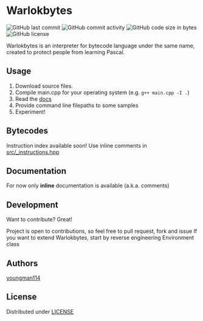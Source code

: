 # Warlokbytes
![GitHub last commit](https://img.shields.io/github/last-commit/youngman114/Warlokbytes) ![GitHub commit activity](https://img.shields.io/github/commit-activity/m/youngman114/Warlokbytes) ![GitHub code size in bytes](https://img.shields.io/github/languages/code-size/youngman114/Warlokbytes) ![GitHub license](https://img.shields.io/github/license/youngman114/Warlokbytes)

Warlokbytes is an interpreter for bytecode language under the same name, created to protect people from learning Pascal.


## Usage

1. Download source files.
2. Compile main.cpp for your operating system (e.g. ```g++ main.cpp -I .```)
3. Read the [docs](#documentation)
4. Provide command line filepaths to some samples
5. Experiment!


## Bytecodes 

Instruction index available soon! Use inline comments in [src/_instructions.hpp](src/_instructions.hpp)


## Documentation

For now only __inline__ documentation is available (a.k.a. comments)


## Development

Want to contribute? Great!

Project is open to contributions, so feel free to pull request, fork and issue
If you want to extend Warlokbytes, start by reverse engineering Environment class

## Authors

[youngman114](github.com/youngman114)


## License
Distributed under [LICENSE](LICENSE)

